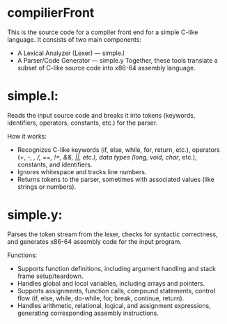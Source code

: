 # compilierFront
This is the source code for a compiler front end for a simple C-like language. It consists of two main components:
- A Lexical Analyzer (Lexer) — simple.l
- A Parser/Code Generator — simple.y
Together, these tools translate a subset of C-like source code into x86-64 assembly language.

# simple.l: 
Reads the input source code and breaks it into tokens (keywords, identifiers, operators, constants, etc.) for the parser.

How it works:
- Recognizes C-like keywords (if, else, while, for, return, etc.), operators (+, -, *, /, ==, !=, &&, ||, etc.), data types (long, void, char*, etc.), constants, and identifiers.
- Ignores whitespace and tracks line numbers.
- Returns tokens to the parser, sometimes with associated values (like strings or numbers).

# simple.y: 
Parses the token stream from the lexer, checks for syntactic correctness, and generates x86-64 assembly code for the input program.
  
Functions: 
- Supports function definitions, including argument handling and stack frame setup/teardown.
- Handles global and local variables, including arrays and pointers.
- Supports assignments, function calls, compound statements, control flow (if, else, while, do-while, for, break, continue, return).
- Handles arithmetic, relational, logical, and assignment expressions, generating corresponding assembly instructions.


